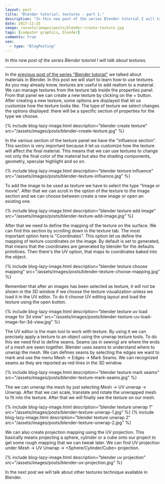 ```yaml
---
layout: post
title: "Blender tutorial: textures - part 1."
description: "In this new post of the series Blender tutorial I will talk about textures."
date: 2017-11-25
image: /assets/images/posts/blender-create-texture.jpg
tags: [computer graphics, blender]
comments: true
seo:
  - type: "BlogPosting"
---
```


*In this new post of the series Blender tutorial I will talk about textures.*

---

In the [previous post of the series "Blender tutorial"](TODO) we talked about materials in Blender. In this post we 
will start to learn how to use textures.  
As you may already know, textures are useful to add realism to a material. We can manage textures from the texture 
tab inside the properties panel. From that panel we can create a new texture by clicking on the + button. After 
creating a new texture, some options are displayed that let us customize how the texture looks like. The type of 
texture we select changes the options displayed: there will be a specific section of properties for the type we 
choose.

{% include blog-lazy-image.html description="blender create texture" src="/assets/images/posts/blender-create-texture.jpg" %}
  
In the various section of the texture panel we have the "influence section". This section is very important because 
it let us customize how the texture will affect the final material. This means that we can use textures to change not
 only the final color of the material but also the shading components, geometry, specular highlight and so on.

{% include blog-lazy-image.html description="blender texture influence" src="/assets/images/posts/blender-texture-influence.jpg" %}

To add the image to be used as texture we have to select the type "Image or movie". After that we can scroll in the 
option of the texture to the Image section and we can choose between create a new image or open an existing one. 

{% include blog-lazy-image.html description="blender texture add image" src="/assets/images/posts/blender-texture-add-image.jpg" %}

After that we need to define the mapping of the texture on the surface. We can find this section by scrolling down in
 the texture tab. The most important option here is "Coordinates". This option let us define the mapping of 
 texture coordinates on the image. By default is set to generated, that means that the coordinates are generated by 
 blender for the defaults primitives. Then there's the UV option, that maps to coordinates baked into the object. 

{% include blog-lazy-image.html description="blender texture choose mapping" src="/assets/images/posts/blender-texture-choose-mapping.jpg" %}

Remember that after an images has been selected as texture, it will not be shown in the 3D window if we choose the 
texture visualization unless we load it in the UV editor. To do it choose UV editing layout and load the texture 
using the open button.

{% include blog-lazy-image.html description="blender texture uv load image for 3d view" src="/assets/images/posts/blender-texture-uv-load-image-for-3d-view.jpg" %}

The UV editor is the main tool to work with texture. By using it we can precisely apply a texture to an object using 
the unwrap texture tools. To do this we need first to define seams. Seams (as in sewing) are where the ends of a mesh
 are sewn together. Blender uses seams to understand where to unwrap the mesh. We can defines seams by selecting the 
 edges we want to mark and use the menu Mesh -> Edges -> Mark Seams. We can recognized seams as they are reported as 
 red lines in the 3D window.

{% include blog-lazy-image.html description="blender texture mark seams" src="/assets/images/posts/blender-texture-mark-seams.jpg" %}

The we can unwrap the mesh by just selecting Mesh -> UV unwrap -> Unwrap. After that we can scale, translate and 
rotate the unwrapped mesh to fit into the texture. After that we will finally see the texture on our mesh.

{% include blog-lazy-image.html description="blender texture unwrap 1" src="/assets/images/posts/blender-texture-unwrap-1.jpg" %}
{% include blog-lazy-image.html description="blender texture unwrap 2" src="/assets/images/posts/blender-texture-unwrap-2.jpg" %}

We can also create projection mapping using the UV projection. This basically means projecting a sphere, cylinder or 
a cube onto our project to get some rough mapping that we can tweak later. We can find UV projection under Mesh -> UV
 Unwrap -> <Sphere/Cylinder/Cube> projection. 

{% include blog-lazy-image.html description="blender uv projection" src="/assets/images/posts/blender-uv-projection.jpg" %}

In the next post we will talk about other textures technique available in Blender.

